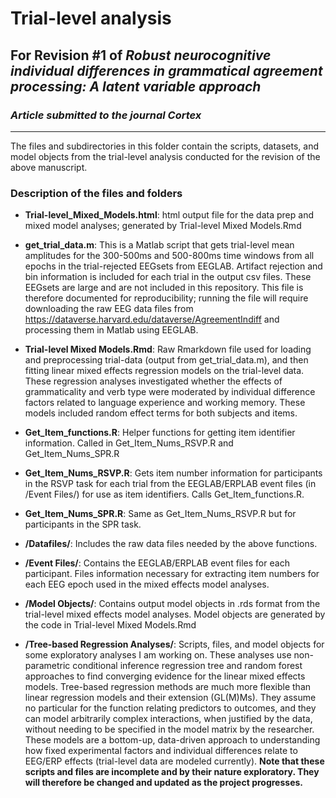 # Trial-level analysis 

## For Revision #1 of *Robust neurocognitive individual differences in grammatical agreement processing: A latent variable approach*
### *Article submitted to the journal **Cortex***

----- 
The files and subdirectories in this folder contain the scripts, datasets, and model objects from the trial-level analysis conducted for the revision of the above manuscript. 

### **Description of the files and folders**

* **Trial-level_Mixed_Models.html**: html output file for the data prep and mixed model analyses; generated by Trial-level Mixed Models.Rmd

* **get_trial_data.m**: This is a Matlab script that gets trial-level mean amplitudes for the 300-500ms and 500-800ms time windows from all epochs in the trial-rejected EEGsets from EEGLAB. Artifact rejection and bin information is included for each trial in the output csv files. These EEGsets are large and are not included in this repository. This file is therefore documented for reproducibility; running the file will require downloading the raw EEG data files from https://dataverse.harvard.edu/dataverse/AgreementIndiff and processing them in Matlab using EEGLAB.  
  
* **Trial-level Mixed Models.Rmd**: Raw Rmarkdown file used for loading and preprocessing trial-data (output from get_trial_data.m), and then fitting linear mixed effects regression models on the trial-level data. These regression analyses investigated whether the effects of grammaticality and verb type were moderated by individual difference factors related to language experience and working memory. These models included random effect terms for both subjects and items.

* **Get_Item_functions.R**: Helper functions for getting item identifier information. Called in Get_Item_Nums_RSVP.R and Get_Item_Nums_SPR.R

* **Get_Item_Nums_RSVP.R**: Gets item number information for participants in the RSVP task for each trial from the EEGLAB/ERPLAB event files (in /Event Files/) for use as item identifiers. Calls Get_Item_functions.R.

* **Get_Item_Nums_SPR.R**: Same as Get_Item_Nums_RSVP.R but for participants in the SPR task.

* **/Datafiles/**: Includes the raw data files needed by the above functions.

* **/Event Files/**: Contains the EEGLAB/ERPLAB event files for each participant. Files information necessary for extracting item numbers for each EEG epoch used in the mixed effects model analyses. 

* **/Model Objects/**: Contains output model objects in .rds format from the trial-level mixed effects model analyses. Model objects are generated by the code in Trial-level Mixed Models.Rmd

* **/Tree-based Regression Analyses/**: Scripts, files, and model objects for some exploratory analyses I am working on. These analyses use non-parametric conditional inference regression tree and random forest approaches to find converging evidence for the linear mixed effects models. Tree-based regression methods are much more flexible than linear regression models and their extension (GL(M)Ms). They assume no particular for the function relating predictors to outcomes, and they can model arbitrarily complex interactions, when justified by the data, without needing to be specified in the model matrix by the researcher. These models are a bottom-up, data-driven approach to understanding how fixed experimental factors and individual differences relate to EEG/ERP effects (trial-level data are modeled currently). **Note that these scripts and files are incomplete and by their nature exploratory. They will therefore be changed and updated as the project progresses.**
